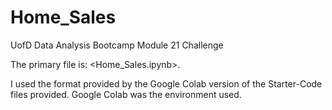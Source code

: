 # Home_Sales
UofD Data Analysis Bootcamp Module 21 Challenge

The primary file is: <Home_Sales.ipynb>.

I used the format provided by the Google Colab version of the Starter-Code files provided. Google Colab was the environment used.